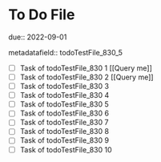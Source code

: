 # To Do File

due:: 2022-09-01

metadatafield:: todoTestFile_830_5

- [ ] Task of todoTestFile_830 1 [[Query me]]
- [ ] Task of todoTestFile_830 2 [[Query me]]
- [ ] Task of todoTestFile_830 3
- [ ] Task of todoTestFile_830 4
- [ ] Task of todoTestFile_830 5
- [ ] Task of todoTestFile_830 6
- [ ] Task of todoTestFile_830 7
- [ ] Task of todoTestFile_830 8
- [ ] Task of todoTestFile_830 9
- [ ] Task of todoTestFile_830 10
